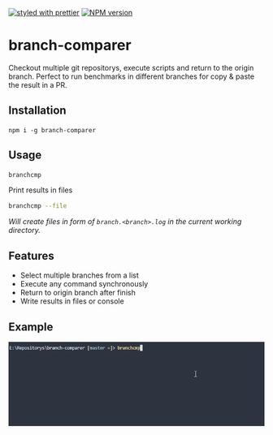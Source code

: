 [![styled with prettier](https://img.shields.io/badge/styled_with-prettier-ff69b4.svg)](#badge)
[![NPM version](https://img.shields.io/npm/v/branch-comparer.svg?style=flat)](https://www.npmjs.com/package/branch-comparer)
# branch-comparer
Checkout multiple git repositorys, execute scripts and return to the origin branch.
Perfect to run benchmarks in different branches for copy & paste the result in a PR.

## Installation
```
npm i -g branch-comparer
```
## Usage

```sh
branchcmp
```
Print results in files
```sh
branchcmp --file
```
_Will create files in form of `branch.<branch>.log` in the current working directory._

## Features

- Select multiple branches from a list
- Execute any command synchronously
- Return to origin branch after finish
- Write results in files or console

## Example

![example](https://github.com/StarpTech/branch-comparer/blob/master/branchcmp.gif "Example branchcmp")
